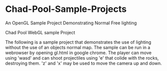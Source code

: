 # Chad-Pool-Sample-Projects
An OpenGL Sample Project Demonstrating Normal Free lighting


Chad Pool WebGL sample Project

The following is a sample project that demonstrates the use of lighting without the use of an objects normal map.
The sample can be run in a webrowser by opening gl.html in google chrome.
The player can move using 'wasd' and can shoot projectiles using 'e' that colide with the rocks, destroying them.
'z' and 'x' may be used to move the camera up and down.
